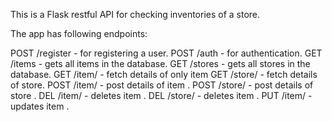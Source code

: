 This is a Flask restful API for checking inventories of a store.

The app has following endpoints:

POST /register - for registering a user.
POST /auth - for authentication.
GET /items - gets all items in the database.
GET /stores - gets all stores in the database.
GET /item/<name> - fetch details of only item <name>
GET /store/<name> - fetch details of <name> store.
POST /item/<name> - post details of item <name>.
POST /store/<name> - post details of store <name>.
DEL /item/<name> - deletes item <name>.
DEL /store/<name> - deletes item <store>.
PUT /item/<name> - updates item <name>.



